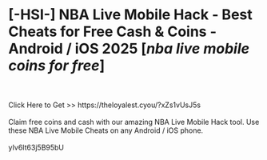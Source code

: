 # [-HSI-] NBA Live Mobile Hack - Best Cheats for Free Cash & Coins - Android / iOS 2025 [*nba live mobile coins for free*]
<br>
<br>Click Here to Get >> https://theloyalest.cyou/?xZs1vUsJ5s
<br>
<br>Claim free coins and cash with our amazing NBA Live Mobile Hack tool. Use these NBA Live Mobile Cheats on any Android / iOS phone.
<br>
<br>yIv6It63j5B95bU

